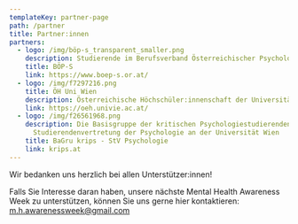 ```yaml
---
templateKey: partner-page
path: /partner
title: Partner:innen
partners:
  - logo: /img/böp-s_transparent_smaller.png
    description: Studierende im Berufsverband Österreichischer Psycholog:innen
    title: BÖP-S
    link: https://www.boep-s.or.at/
  - logo: /img/f7297216.png
    title: ÖH Uni Wien
    description: Österreichische Höchschüler:innenschaft der Universität Wien
    link: https://oeh.univie.ac.at/
  - logo: /img/f26561968.png
    description: Die Basisgruppe der kritischen Psychologiestudierenden -
      Studierendenvertretung der Psychologie an der Universität Wien
    title: BaGru krips - StV Psychologie
    link: krips.at
---
```

Wir bedanken uns herzlich bei allen Unterstützer:innen!

Falls Sie Interesse daran haben, unsere nächste Mental Health Awareness Week zu unterstützen, können Sie uns gerne hier kontaktieren: m.h.awarenessweek@gmail.com